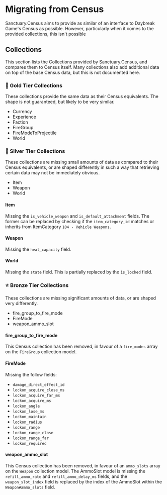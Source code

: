 # Migrating from Census

Sanctuary.Census aims to provide as similar of an interface to Daybreak Game's Census as possible. However, particularly
when it comes to the provided collections, this isn't possible

## Collections

This section lists the Collections provided by Sanctuary.Census, and compares them to Census itself.
Many collections also add additional data on top of the base Census data, but this is not documented here.

### 🌠 Gold Tier Collections

These collections provide the same data as their Census equivalents. The shape is not guaranteed, but likely to
be very similar.

- Currency
- Experience
- Faction
- FireGroup
- FireModeToProjectile
- World

### 🌟 Silver Tier Collections

These collections are missing small amounts of data as compared to their Census equivalents, or are shaped differently
in such a way that retrieving certain data may not be immediately obvious.

- Item
- Weapon
- World

#### Item

Missing the `is_vehicle_weapon` and `is_default_attachment` fields. The former can be replaced by checking
if the `item_category_id` matches or inherits from ItemCategory `104 - Vehicle Weapons`.

#### Weapon

Missing the `heat_capacity` field.

#### World

Missing the `state` field. This is partially replaced by the `is_locked` field.

### ⭐ Bronze Tier Collections

These collections are missing significant amounts of data, or are shaped very differently.

- fire_group_to_fire_mode
- FireMode
- weapon_ammo_slot

#### fire_group_to_fire_mode

This Census collection has been removed, in favour of a `fire_modes` array on the `FireGroup` collection model.

#### FireMode

Missing the follow fields:
- `damage_direct_effect_id`
- `lockon_acquire_close_ms`
- `lockon_acquire_far_ms`
- `lockon_acquire_ms`
- `lockon_angle`
- `lockon_lose_ms`
- `lockon_maintain`
- `lockon_radius`
- `lockon_range`
- `lockon_range_close`
- `lockon_range_far`
- `lockon_required`

#### weapon_ammo_slot

This Census collection has been removed, in favour of an `ammo_slots` array on the `Weapon` collection model.
The AmmoSlot model is missing the `refill_ammo_rate` and `refill_ammo_delay_ms` fields, and the
`weapon_slot_index` field is replaced by the index of the AmmoSlot within the `Weapon#ammo_slots` field.
